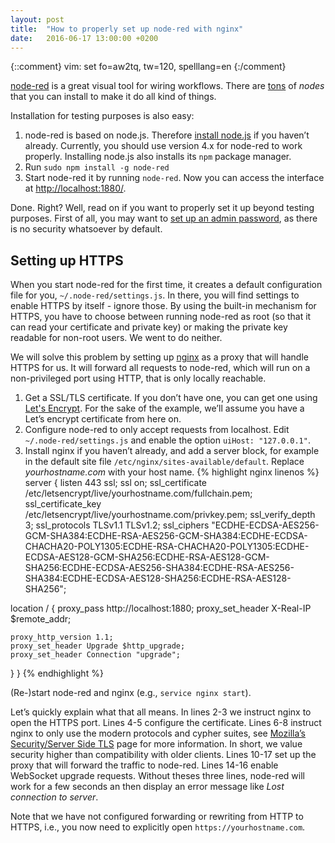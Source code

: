 ```yaml
---
layout: post
title:  "How to properly set up node-red with nginx"
date:   2016-06-17 13:00:00 +0200
---
```

{::comment}
vim: set fo=aw2tq, tw=120, spelllang=en
{:/comment}

[node-red](http://nodered.org/) is a great visual tool for wiring workflows. 
There are [tons](http://flows.nodered.org/) of *nodes* that you can install to 
make it do all kind of things.

Installation for testing purposes is also easy:

1. node-red is based on node.js. Therefore [install 
   node.js](https://nodejs.org/en/download/package-manager/) if you
   haven’t already. Currently, you should use version 4.x for node-red to work 
   properly. Installing node.js also installs its `npm` package manager.
2. Run `sudo npm install -g node-red`
3. Start node-red it by running `node-red`. Now you can access the interface at 
   [http://localhost:1880/](http://localhost:1880/).

Done. Right? Well, read on if you want to properly set it up beyond testing 
purposes. First of all, you may want to [set up an admin 
password](http://nodered.org/docs/security), as there is no security whatsoever 
by default.

## Setting up HTTPS

When you start node-red for the first time, it creates a default configuration 
file for you, `~/.node-red/settings.js`. In there, you will find settings to 
enable HTTPS by itself - ignore those. By using the built-in mechanism for 
HTTPS, you have to choose between running node-red as root (so that it can read 
your certificate and private key) or making the private key readable for 
non-root users. We went to do neither.

We will solve this problem by setting up [nginx](https://www.nginx.com/) as a 
proxy that will handle HTTPS for us. It will forward all requests to node-red, 
which will run on a non-privileged port using HTTP, that is only locally 
reachable. 

1. Get a SSL/TLS certificate. If you don’t have one, you can get one using 
[Let's Encrypt](https://letsencrypt.org/). For the sake of the example, we’ll 
assume you have a Let’s encrypt certificate from here on. 
2. Configure node-red to only accept requests from localhost. Edit 
`~/.node-red/settings.js` and enable the option `uiHost: "127.0.0.1"`.
3. Install nginx if you haven’t already, and add a server block, for example in 
the default site file `/etc/nginx/sites-available/default`. Replace 
*yourhostname.com* with your host name. 
{% highlight nginx linenos %}
server {
  listen 443 ssl;
  ssl on;
  ssl_certificate /etc/letsencrypt/live/yourhostname.com/fullchain.pem;
  ssl_certificate_key /etc/letsencrypt/live/yourhostname.com/privkey.pem; 
  ssl_verify_depth 3;
  ssl_protocols TLSv1.1 TLSv1.2;
  ssl_ciphers "ECDHE-ECDSA-AES256-GCM-SHA384:ECDHE-RSA-AES256-GCM-SHA384:ECDHE-ECDSA-CHACHA20-POLY1305:ECDHE-RSA-CHACHA20-POLY1305:ECDHE-ECDSA-AES128-GCM-SHA256:ECDHE-RSA-AES128-GCM-SHA256:ECDHE-ECDSA-AES256-SHA384:ECDHE-RSA-AES256-SHA384:ECDHE-ECDSA-AES128-SHA256:ECDHE-RSA-AES128-SHA256";

  location / {
    proxy_pass http://localhost:1880;
    proxy_set_header X-Real-IP $remote_addr;

    proxy_http_version 1.1;
    proxy_set_header Upgrade $http_upgrade;
    proxy_set_header Connection "upgrade";
  } 
} 
{% endhighlight %}

(Re-)start node-red and nginx (e.g., `service nginx start`).

Let’s quickly explain what that all means. In lines 2-3 we instruct nginx to 
open the HTTPS port. Lines 4-5 configure the certificate. Lines 6-8 instruct 
nginx to only use the modern protocols and cypher suites, see [Mozilla’s 
Security/Server Side TLS](https://wiki.mozilla.org/Security/Server_Side_TLS) 
page for more information. In short, we value security higher than 
compatibility with older clients. Lines 10-17 set up the proxy that will 
forward the traffic to node-red. Lines 14-16 enable WebSocket upgrade requests. 
Without theses three lines, node-red will work for a few seconds an then 
display an error message like *Lost connection to server*.

Note that we have not configured forwarding or rewriting from HTTP to HTTPS, 
i.e., you now need to explicitly open `https://yourhostname.com`.


